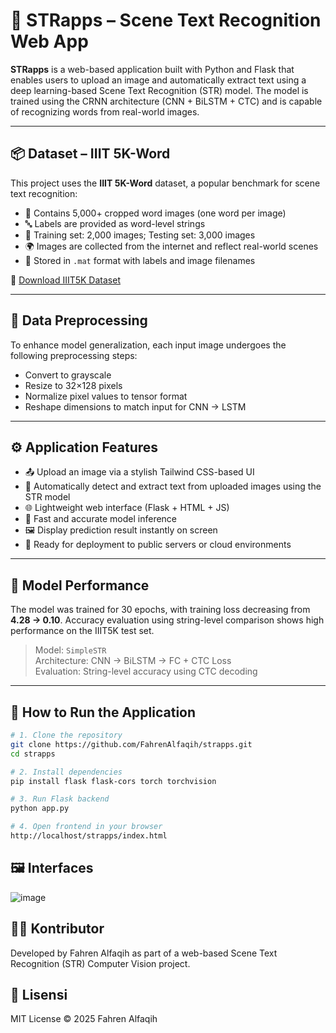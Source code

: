 # 🧠 STRapps – Scene Text Recognition Web App

**STRapps** is a web-based application built with Python and Flask that enables users to upload an image and automatically extract text using a deep learning-based Scene Text Recognition (STR) model. The model is trained using the CRNN architecture (CNN + BiLSTM + CTC) and is capable of recognizing words from real-world images.

---

## 📦 Dataset – IIIT 5K-Word

This project uses the **IIIT 5K-Word** dataset, a popular benchmark for scene text recognition:

- 📸 Contains 5,000+ cropped word images (one word per image)
- 🔤 Labels are provided as word-level strings
- 🧪 Training set: 2,000 images; Testing set: 3,000 images
- 🌍 Images are collected from the internet and reflect real-world scenes
- 📂 Stored in `.mat` format with labels and image filenames

🔗 [Download IIIT5K Dataset](http://cvit.iiit.ac.in/research/projects/cvit-projects/scene-text-recognition)

---

## 🔄 Data Preprocessing

To enhance model generalization, each input image undergoes the following preprocessing steps:

- Convert to grayscale
- Resize to 32×128 pixels
- Normalize pixel values to tensor format
- Reshape dimensions to match input for CNN → LSTM

---

## ⚙️ Application Features

- 📤 Upload an image via a stylish Tailwind CSS-based UI
- 🧠 Automatically detect and extract text from uploaded images using the STR model
- 🌐 Lightweight web interface (Flask + HTML + JS)
- 🎯 Fast and accurate model inference
- 🖼️ Display prediction result instantly on screen
- 🚀 Ready for deployment to public servers or cloud environments

---

## 🧪 Model Performance

The model was trained for 30 epochs, with training loss decreasing from **4.28 → 0.10**. Accuracy evaluation using string-level comparison shows high performance on the IIIT5K test set.

> Model: `SimpleSTR`  
> Architecture: CNN → BiLSTM → FC + CTC Loss  
> Evaluation: String-level accuracy using CTC decoding

---

## 🚀 How to Run the Application

```bash
# 1. Clone the repository
git clone https://github.com/FahrenAlfaqih/strapps.git
cd strapps

# 2. Install dependencies
pip install flask flask-cors torch torchvision

# 3. Run Flask backend
python app.py

# 4. Open frontend in your browser
http://localhost/strapps/index.html
```

## 🖼️ Interfaces
![image](https://github.com/user-attachments/assets/9196688a-6783-4d24-826a-b7db2ec5caf2)

## 🙋‍♂️ Kontributor
Developed by Fahren Alfaqih as part of a web-based Scene Text Recognition (STR) Computer Vision project.

## 📄 Lisensi
MIT License © 2025 Fahren Alfaqih


